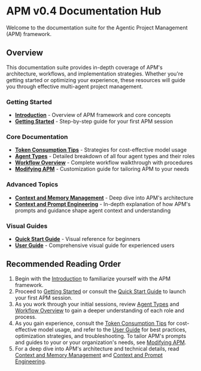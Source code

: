 # APM v0.4 Documentation Hub

Welcome to the documentation suite for the Agentic Project Management (APM) framework.

## Overview

This documentation suite provides in-depth coverage of APM's architecture, workflows, and implementation strategies. Whether you're getting started or optimizing your experience, these resources will guide you through effective multi-agent project management.

### Getting Started
- **[Introduction](Introduction.md)** - Overview of APM framework and core concepts
- **[Getting Started](Getting_Started.md)** - Step-by-step guide for your first APM session

### Core Documentation
- **[Token Consumption Tips](Token_Consumption_Tips.md)** - Strategies for cost-effective model usage
- **[Agent Types](Agent_Types.md)** - Detailed breakdown of all four agent types and their roles
- **[Workflow Overview](Workflow_Overview.md)** - Complete workflow walkthrough with procedures
- **[Modifying APM](Modifying_APM.md)** - Customization guide for tailoring APM to your needs

### Advanced Topics
- **[Context and Memory Management](Context_and_Memory_Management.md)** - Deep dive into APM's architecture
- **[Context and Prompt Engineering](Context_and_Prompt_Engineering.md)** - In-depth explanation of how APM's prompts and guidance shape agent context and understanding

### Visual Guides
- **[Quick Start Guide](guides/APM_Quick_Start_Guide.pdf)** - Visual reference for beginners
- **[User Guide](guides/APM_User_Guide.pdf)** - Comprehensive visual guide for experienced users

## Recommended Reading Order

1. Begin with the [Introduction](Introduction.md) to familiarize yourself with the APM framework.
2. Proceed to [Getting Started](Getting_Started.md) or consult the [Quick Start Guide](guides/APM_Quick_Start_Guide.pdf) to launch your first APM session.
3. As you work through your initial sessions, review [Agent Types](Agent_Types.md) and [Workflow Overview](Workflow_Overview.md) to gain a deeper understanding of each role and process.
4. As you gain experience, consult the [Token Consumption Tips](Token_Consumption_Tips.md) for cost-effective model usage, and refer to the [User Guide](guides/APM_User_Guide.pdf) for best practices, optimization strategies, and troubleshooting. To tailor APM's prompts and guides to your or your organization's needs, see [Modifying APM](Modifying_APM.md).
5. For a deep dive into APM's architecture and technical details, read [Context and Memory Management](Context_and_Memory_Management.md) and [Context and Prompt Engineering](Context_and_Prompt_Engineering.md).
